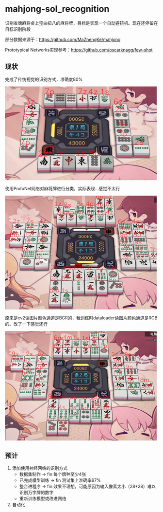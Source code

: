 # mahjong-sol_recognition
识别雀魂麻将桌上歪曲扭八的麻将牌，目标是实现一个自动避铳机。现在还停留在目标识别阶段

部分数据来源于：https://github.com/MaZhengKe/mahjong

Prototypical Networks实现参考：https://github.com/oscarknagg/few-shot 

## 现状
完成了传统视觉的识别方式，准确度80%

<img width="500" src="docs/result-preview.png"/>

使用ProtoNet网络对麻将牌进行分类，实际表现...感觉不太行

<img width="500" src="docs/result-protonet.png"/>

原来是cv2读图片颜色通道是BGR的，我训练时dataloader读图片颜色通道是RGB的。改了一下感觉还行

<img width="500" src="docs/result-protonet-update.png"/>

## 预计
1. 添加使用神经网络的识别方式
    - 数据集制作 -> fin 每个牌种至少4张 
    - 已完成模型训练 -> fin 测试集上准确率97%
    - 整合进程序 -> fin 效果不理想，可能原因为输入像素太小（28\*28）难以识别万字牌的数字
    - 重新训练模型或改进网络
2. 自动化
